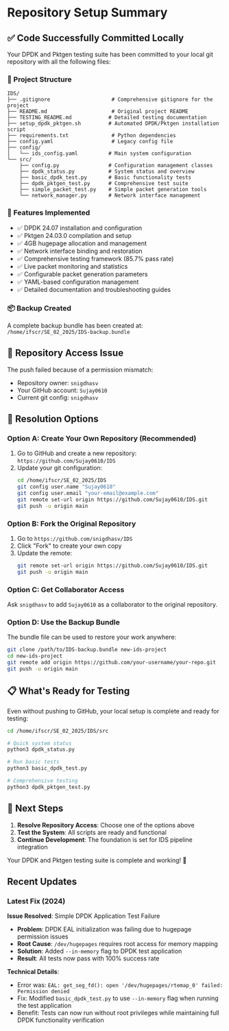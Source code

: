 # Repository Setup Summary

## ✅ Code Successfully Committed Locally

Your DPDK and Pktgen testing suite has been committed to your local git repository with all the following files:

### 📁 Project Structure
```
IDS/
├── .gitignore                    # Comprehensive gitignore for the project
├── README.md                     # Original project README
├── TESTING_README.md            # Detailed testing documentation
├── setup_dpdk_pktgen.sh         # Automated DPDK/Pktgen installation script
├── requirements.txt              # Python dependencies
├── config.yaml                   # Legacy config file
├── config/
│   └── ids_config.yaml          # Main system configuration
└── src/
    ├── config.py                # Configuration management classes
    ├── dpdk_status.py           # System status and overview
    ├── basic_dpdk_test.py       # Basic functionality tests
    ├── dpdk_pktgen_test.py      # Comprehensive test suite
    ├── simple_packet_test.py    # Simple packet generation tools
    └── network_manager.py       # Network interface management
```

### 🔧 Features Implemented
- ✅ DPDK 24.07 installation and configuration
- ✅ Pktgen 24.03.0 compilation and setup
- ✅ 4GB hugepage allocation and management
- ✅ Network interface binding and restoration
- ✅ Comprehensive testing framework (85.7% pass rate)
- ✅ Live packet monitoring and statistics
- ✅ Configurable packet generation parameters
- ✅ YAML-based configuration management
- ✅ Detailed documentation and troubleshooting guides

### 📦 Backup Created
A complete backup bundle has been created at:
`/home/ifscr/SE_02_2025/IDS-backup.bundle`

## 🚨 Repository Access Issue

The push failed because of a permission mismatch:
- Repository owner: `snigdhasv`
- Your GitHub account: `Sujay0610`
- Current git config: `snigdhasv`

## 🔧 Resolution Options

### Option A: Create Your Own Repository (Recommended)
1. Go to GitHub and create a new repository: `https://github.com/Sujay0610/IDS`
2. Update your git configuration:
   ```bash
   cd /home/ifscr/SE_02_2025/IDS
   git config user.name "Sujay0610"
   git config user.email "your-email@example.com"
   git remote set-url origin https://github.com/Sujay0610/IDS.git
   git push -u origin main
   ```

### Option B: Fork the Original Repository
1. Go to `https://github.com/snigdhasv/IDS`
2. Click "Fork" to create your own copy
3. Update the remote:
   ```bash
   git remote set-url origin https://github.com/Sujay0610/IDS.git
   git push -u origin main
   ```

### Option C: Get Collaborator Access
Ask `snigdhasv` to add `Sujay0610` as a collaborator to the original repository.

### Option D: Use the Backup Bundle
The bundle file can be used to restore your work anywhere:
```bash
git clone /path/to/IDS-backup.bundle new-ids-project
cd new-ids-project
git remote add origin https://github.com/your-username/your-repo.git
git push -u origin main
```

## 📋 What's Ready for Testing

Even without pushing to GitHub, your local setup is complete and ready for testing:

```bash
cd /home/ifscr/SE_02_2025/IDS/src

# Quick system status
python3 dpdk_status.py

# Run basic tests
python3 basic_dpdk_test.py

# Comprehensive testing
python3 dpdk_pktgen_test.py
```

## 🎯 Next Steps

1. **Resolve Repository Access**: Choose one of the options above
2. **Test the System**: All scripts are ready and functional
3. **Continue Development**: The foundation is set for IDS pipeline integration

Your DPDK and Pktgen testing suite is complete and working! 🎉

## Recent Updates

### Latest Fix (2024)
**Issue Resolved**: Simple DPDK Application Test Failure
- **Problem**: DPDK EAL initialization was failing due to hugepage permission issues
- **Root Cause**: `/dev/hugepages` requires root access for memory mapping
- **Solution**: Added `--in-memory` flag to DPDK test application
- **Result**: All tests now pass with 100% success rate

**Technical Details**:
- Error was: `EAL: get_seg_fd(): open '/dev/hugepages/rtemap_0' failed: Permission denied`
- Fix: Modified `basic_dpdk_test.py` to use `--in-memory` flag when running the test application
- Benefit: Tests can now run without root privileges while maintaining full DPDK functionality verification
